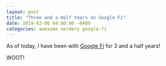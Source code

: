 ```yaml
---
layout: post
title: "Three and a Half Years on Google Fi"
date: 2019-02-06 04:00:00 -0400
categories: awesome nerdery google-fi
---
```


As of today, I have been with <a href="https://fi.google.com" target="_blank">Google Fi</a> for 3 and a half years!

WOOT!